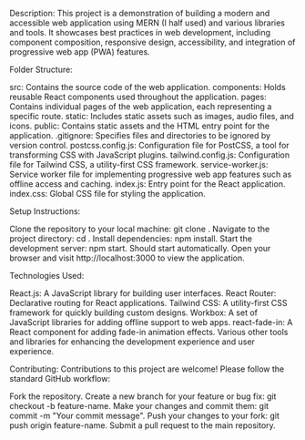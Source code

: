 
Description:
This project is a demonstration of building a modern and accessible web application using MERN (I half used) and various libraries and tools. It showcases best practices in web development, including component composition, responsive design, accessibility, and integration of progressive web app (PWA) features.

Folder Structure:

src: Contains the source code of the web application.
components: Holds reusable React components used throughout the application.
pages: Contains individual pages of the web application, each representing a specific route.
static: Includes static assets such as images, audio files, and icons.
public: Contains static assets and the HTML entry point for the application.
.gitignore: Specifies files and directories to be ignored by version control.
postcss.config.js: Configuration file for PostCSS, a tool for transforming CSS with JavaScript plugins.
tailwind.config.js: Configuration file for Tailwind CSS, a utility-first CSS framework.
service-worker.js: Service worker file for implementing progressive web app features such as offline access and caching.
index.js: Entry point for the React application.
index.css: Global CSS file for styling the application.

Setup Instructions:

Clone the repository to your local machine: git clone <repository-url>.
Navigate to the project directory: cd <project-directory>.
Install dependencies: npm install.
Start the development server: npm start. Should start automatically.
Open your browser and visit http://localhost:3000 to view the application.

Technologies Used:

React.js: A JavaScript library for building user interfaces.
React Router: Declarative routing for React applications.
Tailwind CSS: A utility-first CSS framework for quickly building custom designs.
Workbox: A set of JavaScript libraries for adding offline support to web apps.
react-fade-in: A React component for adding fade-in animation effects.
Various other tools and libraries for enhancing the development experience and user experience.

Contributing:
Contributions to this project are welcome! Please follow the standard GitHub workflow:

Fork the repository.
Create a new branch for your feature or bug fix: git checkout -b feature-name.
Make your changes and commit them: git commit -m "Your commit message".
Push your changes to your fork: git push origin feature-name.
Submit a pull request to the main repository.
